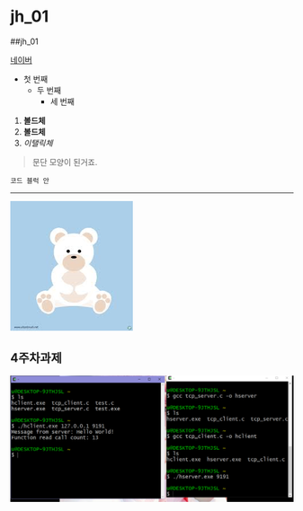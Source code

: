 # jh_01
##jh_01

[네이버](https://naver.com)

* 첫 번째
  * 두 번째
    * 세 번째
   
1. **볼드체**
2. __볼드체__
3. *이탤릭체*

>문단 모양이 된거죠.
>

```
코드 블럭 안
```
***

<img width="" height="" src="./png/곰돌이.png"></img>

## 4주차과제
<img width="" height="" src="./png/4주차과제.png"></img>
